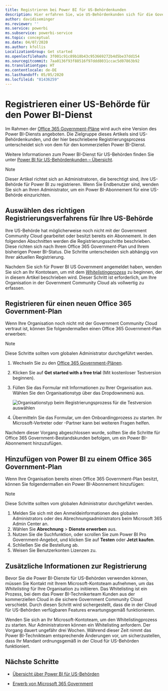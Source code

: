 ```yaml
---
title: Registrieren bei Power BI für US-Behördenkunden
description: Hier erfahren Sie, wie US-Behördenkunden sich für die Government Community Cloud von Power BI registrieren können.
author: davidiseminger
ms.reviewer: ''
ms.service: powerbi
ms.subservice: powerbi-service
ms.topic: conceptual
ms.date: 04/07/2020
ms.author: kfollis
LocalizationGroup: Get started
ms.openlocfilehash: 3f001c91c89b18b43c953669272b4d5be37dd154
ms.sourcegitcommit: 7aa0136f93f88516f97ddd8031ccac5d07863b92
ms.translationtype: HT
ms.contentlocale: de-DE
ms.lasthandoff: 05/05/2020
ms.locfileid: "81436259"
---
```

# <a name="enroll-your-us-government-organization-in-the-power-bi-service"></a>Registrieren einer US-Behörde für den Power BI-Dienst

Im Rahmen der [Office 365 Government-Pläne](https://www.microsoft.com/microsoft-365/government/compare-office-365-government-plans?rtc=1) wird auch eine Version des Power BI-Diensts angeboten. Die Zielgruppe dieses Artikels sind US-Behördenkunden, und der hier beschriebene Registrierungsprozess unterscheidet sich von dem für den kommerziellen Power BI-Dienst.

Weitere Informationen zum Power BI-Dienst für US-Behörden finden Sie unter [Power BI für US-Behördenkunden – Übersicht](service-govus-overview.md).

> [!NOTE]
> Dieser Artikel richtet sich an Administratoren, die berechtigt sind, ihre US-Behörde für Power BI zu registrieren. Wenn Sie Endbenutzer sind, wenden Sie sich an Ihren Administrator, um ein Power BI-Abonnement für eine US-Behörde einzurichten.
> 
> 

## <a name="select-the-right-sign-up-process-for-your-us-government-organization"></a>Auswählen des richtigen Registrierungsverfahrens für Ihre US-Behörde

Ihre US-Behörde hat möglicherweise noch nicht mit der Government Community Cloud gearbeitet oder besitzt bereits ein Abonnement. In den folgenden Abschnitten werden die Registrierungsschritte beschrieben. Diese richten sich nach Ihrem Office 365 Government-Plan und Ihrem bisherigen Power BI-Status. Die Schritte unterscheiden sich abhängig von Ihrer aktuellen Registrierung.

Nachdem Sie sich für Power BI US Government angemeldet haben, wenden Sie sich an Ihr Kontoteam, um mit dem [*Whitelistingprozess*](#additional-signup-information) zu beginnen, der in diesem Artikel beschrieben wird. Dieser Schritt ist erforderlich, um Ihre Organisation in der Government Community Cloud als vollwertig zu erfassen.

## <a name="sign-up-for-a-new-office-365-government-plan"></a>Registrieren für einen neuen Office 365 Government-Plan

Wenn Ihre Organisation noch nicht mit der Government Community Cloud vertraut ist, können Sie folgendermaßen einen Office 365 Government-Plan erwerben:

> [!NOTE]
> Diese Schritte sollten vom globalen Administrator durchgeführt werden.
>

1. Wechseln Sie zu den [Office 365 Government-Plänen](https://products.office.com/government/office-365-web-services-for-government).
2. Klicken Sie auf **Get started with a free trial** (Mit kostenloser Testversion beginnen).
3. Füllen Sie das Formular mit Informationen zu Ihrer Organisation aus. Wählen Sie den Organisationstyp über das Dropdownmenü aus.

   ![Organisationstyp beim Registrierungsprozess für die Testversion auswählen](media/service-govus-signup/gcc-trial-signup.png)

4. Übermitteln Sie das Formular, um den Onboardingprozess zu starten. Ihr Microsoft-Vertreter oder -Partner kann bei weiteren Fragen helfen.

Nachdem dieser Vorgang abgeschlossen wurde, sollten Sie die Schritte für Office 365 Government-Bestandskunden befolgen, um ein Power BI-Abonnement hinzuzufügen.

## <a name="add-power-bi-to-an-office-365-government-plan"></a>Hinzufügen von Power BI zu einem Office 365 Government-Plan

Wenn Ihre Organisation bereits einen Office 365 Government-Plan besitzt, können Sie folgendermaßen ein Power BI-Abonnement hinzufügen:

> [!NOTE]
> Diese Schritte sollten vom globalen Administrator durchgeführt werden.
> 
> 

1. Melden Sie sich mit den Anmeldeinformationen des globalen Administrators oder des Abrechnungsadministrators beim Microsoft 365 Admin Center an.
2. Wählen Sie **Abrechnung** > **Dienste erwerben** aus.
4. Nutzen Sie die Suchfunktion, oder scrollen Sie zum Power BI Pro Government-Angebot, und klicken Sie auf **Testen** oder **Jetzt kaufen**.
5. Schließen Sie die Bestellung ab.
6. Weisen Sie Benutzerkonten Lizenzen zu.

## <a name="additional-signup-information"></a>Zusätzliche Informationen zur Registrierung

Bevor Sie die Power BI-Dienste für US-Behörden verwenden können, müssen Sie Kontakt mit Ihrem Microsoft-Kontoteam aufnehmen, um das *Whitelisting* für Ihre Organisation zu initiieren. Das Whitelisting ist ein Prozess, bei dem das Power BI-Technikerteam Kunden aus der kommerziellen Cloud in die sichere Government Community Cloud verschiebt. Durch diesen Schritt wird sichergestellt, dass die in der Cloud für US-Behörden verfügbaren Features erwartungsgemäß funktionieren. 

Wenden Sie sich an Ihr Microsoft-Kontoteam, um den Whitelistingprozess zu starten. Nur Administratoren können ein Whitelisting anfordern. Der Vorgang dauert ungefähr drei Wochen. Während dieser Zeit nimmt das Power BI-Technikteam entsprechende Änderungen vor, um sicherzustellen, dass Ihr Mandant ordnungsgemäß in der Cloud für US-Behörden funktioniert.


## <a name="next-steps"></a>Nächste Schritte

* [Übersicht über Power BI für US-Behörden](service-govus-overview.md)
- [Erwerb von Microsoft 365 Government](https://docs.microsoft.com/office365/servicedescriptions/office-365-platform-service-description/office-365-us-government/microsoft-365-government-how-to-buy#how-do-i-buy-microsoft-365-government)
